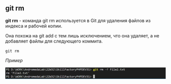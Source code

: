 ## git rm

**git rm** - команда git rm используется в Git для удаления файлов из индекса и рабочей копии. 

Она похожа на git add с тем лишь исключением, что она удаляет, а не добавляет файлы для следующего коммита.

```bash=
git rm 
```

*Пример*

![git checkout](/pics/RM.png)
